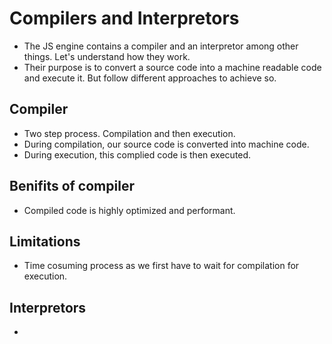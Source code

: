 # Compilers and Interpretors

- The JS engine contains a compiler and an interpretor among other things. Let's understand how they work.
- Their purpose is to convert a source code into a machine readable code and execute it. But follow different approaches to achieve so.

## Compiler

- Two step process. Compilation and then execution.
- During compilation, our source code is converted into machine code.
- During execution, this complied code is then executed.

## Benifits of compiler

- Compiled code is highly optimized and performant.

## Limitations

- Time cosuming process as we first have to wait for compilation for execution.

## Interpretors

- 
